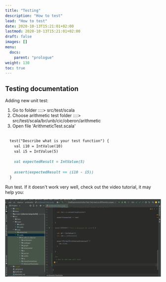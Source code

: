 ```yaml
---
title: "Testing"
description: "How to test"
lead: "How to test"
date: 2020-10-13T15:21:01+02:00
lastmod: 2020-10-13T15:21:01+02:00
draft: false
images: []
menu:
  docs:
    parent: "prologue"
weight: 130
toc: true
---
```


## Testing documentation

Adding new unit test:

1. Go to folder ::::> src/test/scala
2. Choose arithmetic test folder ::::> src/test/scala/br/unb/cic/oberon/arithmetic
3. Open file 'ArithmeticTest.scala'

```markdown

  test("Describe what is your test function") {
    val i10 = IntValue(10)
    val i5 = IntValue(5)

    val expectedResult = IntValue(5)

    assert(expectedResult == (i10 - i5))
  }

```

Run test. If it doesn't work very well, check out the video tutorial, it may help you:

![new test](../../assets/adding-unit-test.gif)
